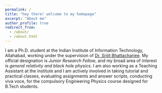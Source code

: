 ```yaml
---
permalink: /
title: "hey there! welcome to my homepage"
excerpt: "About me"
author_profile: true
redirect_from: 
  - /about/
  - /about.html
---
```


I am a Ph.D. student at the Indian Institute of Information Technology, Allahabad, working under the supervision of [Dr. Srijit Bhattacharjee](http://profile.iiita.ac.in/srijit/). My official designation is *Junior Research Fellow*, and my broad area of interest is *general relativity and black hole physics*. I am also working as a Teaching Assistant at the institute and I am actively involved in taking tutorial and practical classes, evaluating assignments and answer scripts, conducting viva voce, for the compulsory Engineering Physics course designed for B.Tech students.





